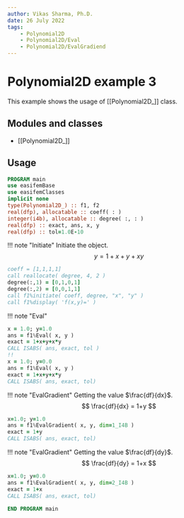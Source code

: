 ```yaml
---
author: Vikas Sharma, Ph.D.
date: 26 July 2022
tags:
    - Polynomial2D
    - Polynomial2D/Eval
    - Polynomial2D/EvalGradiend
---
```


# Polynomial2D example 3

This example shows the usage of [[Polynomial2D_]] class.

## Modules and classes

- [[Polynomial2D_]]

## Usage

```fortran
PROGRAM main
use easifemBase
use easifemClasses
implicit none
type(Polynomial2D_) :: f1, f2
real(dfp), allocatable :: coeff( : )
integer(i4b), allocatable :: degree( :, : )
real(dfp) :: exact, ans, x, y
real(dfp) :: tol=1.0E-10
```

!!! note "Initiate"
Initiate the object.
$$
y=1+x+y+xy
$$

```fortran
coeff = [1,1,1,1]
call reallocate( degree, 4, 2 )
degree(:,1) = [0,1,0,1]
degree(:,2) = [0,0,1,1]
call f1%initiate( coeff, degree, "x", "y" )
call f1%display( 'f(x,y)=' )
```

!!! note "Eval"

```fortran
x = 1.0; y=1.0
ans = f1%Eval( x, y )
exact = 1+x+y+x*y
CALL ISABS( ans, exact, tol )
!!
x = 1.0; y=0.0
ans = f1%Eval( x, y )
exact = 1+x+y+x*y
CALL ISABS( ans, exact, tol)
```

!!! note "EvalGradient"
Getting the value $\frac{df}{dx}$.
$$
\frac{df}{dx} = 1+y
$$

```fortran
x=1.0; y=1.0
ans = f1%EvalGradient( x, y, dim=1_I4B )
exact = 1+y
CALL ISABS( ans, exact, tol)
```

!!! note "EvalGradient"
Getting the value $\frac{df}{dy}$.
$$
\frac{df}{dy} = 1+x
$$

```fortran
x=1.0; y=0.0
ans = f1%EvalGradient( x, y, dim=2_I4B )
exact = 1+x
CALL ISABS( ans, exact, tol)
```

```fortran
END PROGRAM main
```
